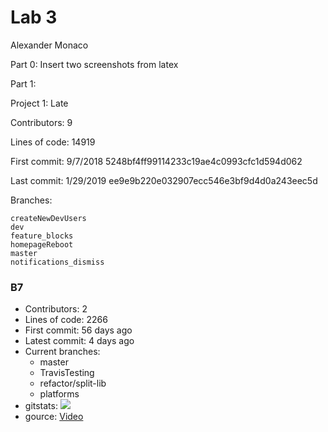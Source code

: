 # Lab 3
Alexander Monaco

Part 0:
Insert two screenshots from latex

Part 1:

Project 1: Late

Contributors: 9

Lines of code: 14919

First commit: 9/7/2018 5248bf4ff99114233c19ae4c0993cfc1d594d062

Last commit: 1/29/2019 ee9e9b220e032907ecc546e3bf9d4d0a243eec5d

Branches:
	
	createNewDevUsers
	dev
	feature_blocks
	homepageReboot
	master
	notifications_dismiss

### B7
  - Contributors: 2
  - Lines of code: 2266
  - First commit: 56 days ago
  - Latest commit: 4 days ago
  - Current branches:
    - master
    - TravisTesting
    - refactor/split-lib
    - platforms
  - gitstats: ![](https://i.imgur.com/xUmGx5o.png)
  - gource: [Video](https://youtu.be/Ji4j9MyQL6s)
